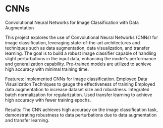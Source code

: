 # CNNs
Convolutional Neural Networks for Image Classification with Data Augmentation

This project explores the use of Convolutional Neural Networks (CNNs) for image classification, leveraging state-of-the-art architectures and techniques such as data augmentation, data visualization, and transfer learning. The goal is to build a robust image classifier capable of handling slight perturbations in the input data, enhancing the model's performance and generalization capability. Pre-trained models are utilized to achieve high accuracy with minimal training time.

Features:
Implemented CNNs for image classification.
Employed Data Visualization Techniques to gauge the effectiveness of training
Employed data augmentation to increase dataset size and robustness.
Integrated batch normalization for regularization.
Used transfer learning to achieve high accuracy with fewer training epochs.

Results:
The CNN achieves high accuracy on the image classification task, demonstrating robustness to data perturbations due to data augmentation and transfer learning.
